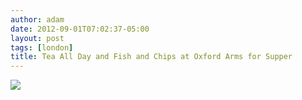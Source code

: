 ```yaml
---
author: adam
date: 2012-09-01T07:02:37-05:00
layout: post
tags: [london]
title: Tea All Day and Fish and Chips at Oxford Arms for Supper
---
```


![](/media/m9kkjnQydZ1qga9s2o1_1280.jpg)
